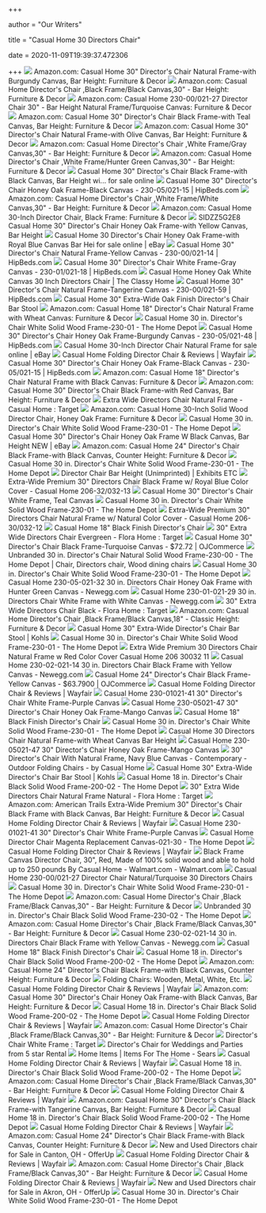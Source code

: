 +++
        
author = "Our Writers"
        
title = "Casual Home 30 Directors Chair"
        
date = 2020-11-09T19:39:37.472306
        
+++
[ ![](https://images-na.ssl-images-amazon.com/images/I/7175MRw1anL._AC_SL1500_.jpg)](https://images-na.ssl-images-amazon.com/images/I/7175MRw1anL._AC_SL1500_.jpg) Amazon.com: Casual Home 30" Director's Chair Natural Frame-with Burgundy  Canvas, Bar Height: Furniture & Decor
[ ![](https://images-na.ssl-images-amazon.com/images/I/71JF%2BKA6j3L._AC_SL1500_.jpg)](https://images-na.ssl-images-amazon.com/images/I/71JF%2BKA6j3L._AC_SL1500_.jpg) Amazon.com: Casual Home Director's Chair ,Black Frame/Black Canvas,30" -  Bar Height: Furniture & Decor
[ ![](https://images-na.ssl-images-amazon.com/images/I/71dikXwRu0L._AC_SX522_.jpg)](https://images-na.ssl-images-amazon.com/images/I/71dikXwRu0L._AC_SX522_.jpg) Amazon.com: Casual Home 230-00/021-27 Director Chair 30" - Bar Height  Natural Frame/Turquoise Canvas: Furniture & Decor
[ ![](https://images-na.ssl-images-amazon.com/images/I/715LfqvbHNL._AC_SL1500_.jpg)](https://images-na.ssl-images-amazon.com/images/I/715LfqvbHNL._AC_SL1500_.jpg) Amazon.com: Casual Home 30" Director's Chair Black Frame-with Teal Canvas,  Bar Height: Furniture & Decor
[ ![](https://images-na.ssl-images-amazon.com/images/I/71Cy249K8yL._AC_SX522_.jpg)](https://images-na.ssl-images-amazon.com/images/I/71Cy249K8yL._AC_SX522_.jpg) Amazon.com: Casual Home 30" Director's Chair Natural Frame-with Olive  Canvas, Bar Height: Furniture & Decor
[ ![](https://images-na.ssl-images-amazon.com/images/I/61p14HbHq8L._AC_SX522_.jpg)](https://images-na.ssl-images-amazon.com/images/I/61p14HbHq8L._AC_SX522_.jpg) Amazon.com: Casual Home Director's Chair ,White Frame/Gray Canvas,30" - Bar  Height: Furniture & Decor
[ ![](https://images-na.ssl-images-amazon.com/images/I/71pSYg0pUJL._AC_SX522_.jpg)](https://images-na.ssl-images-amazon.com/images/I/71pSYg0pUJL._AC_SX522_.jpg) Amazon.com: Casual Home Director's Chair ,White Frame/Hunter Green Canvas,30"  - Bar Height: Furniture & Decor
[ ![](https://i.ebayimg.com/images/g/2tMAAOSwEDBdkzSI/s-l1600.jpg)](https://i.ebayimg.com/images/g/2tMAAOSwEDBdkzSI/s-l1600.jpg) Casual Home 30" Director's Chair Black Frame-with Black Canvas, Bar Height  wi... for sale online
[ ![](https://cdn.shopify.com/s/files/1/1591/2957/products/714lwcre6hL._SL1500_1400x.jpg?v=1534709363)](https://cdn.shopify.com/s/files/1/1591/2957/products/714lwcre6hL._SL1500_1400x.jpg?v=1534709363) Casual Home 30" Director's Chair Honey Oak Frame-Black Canvas -  230-05/021-15 | HipBeds.com
[ ![](https://images-na.ssl-images-amazon.com/images/I/611W5pIxcYL._AC_SL1500_.jpg)](https://images-na.ssl-images-amazon.com/images/I/611W5pIxcYL._AC_SL1500_.jpg) Amazon.com: Casual Home Director's Chair ,White Frame/White Canvas,30" -  Bar Height: Furniture & Decor
[ ![](https://images-na.ssl-images-amazon.com/images/I/71hKht7ZDYL._AC_SL1500_.jpg)](https://images-na.ssl-images-amazon.com/images/I/71hKht7ZDYL._AC_SL1500_.jpg) Amazon.com: Casual Home 30-Inch Director Chair, Black Frame: Furniture &  Decor
[ ![](https://c.shld.net/rpx/i/s/pi/mp/10139565/prod_13023252929?src=http%3A%2F%2Fwww2.rialtodeals.com%2Frr1000%2F6%2Fx%2F6xb00zz5g2e8rr1000.jpg&d=a887ea99e212191ba2d365b530f8fb6d47425b94&?hei=64&wid=64&qlt=50)](https://c.shld.net/rpx/i/s/pi/mp/10139565/prod_13023252929?src=http%3A%2F%2Fwww2.rialtodeals.com%2Frr1000%2F6%2Fx%2F6xb00zz5g2e8rr1000.jpg&d=a887ea99e212191ba2d365b530f8fb6d47425b94&?hei=64&wid=64&qlt=50) SIDZZ5G2E8 Casual Home 30" Director's Chair Honey Oak Frame-with Yellow  Canvas, Bar Height
[ ![](https://i.ebayimg.com/images/g/510AAOSwS7BexyFz/s-l1600.jpg)](https://i.ebayimg.com/images/g/510AAOSwS7BexyFz/s-l1600.jpg) Casual Home 30 Director's Chair Honey Oak Frame-with Royal Blue Canvas Bar  Hei for sale online | eBay
[ ![](https://cdn.shopify.com/s/files/1/1591/2957/products/71NJ4NImbTL._SL1500_1400x.jpg?v=1546379112)](https://cdn.shopify.com/s/files/1/1591/2957/products/71NJ4NImbTL._SL1500_1400x.jpg?v=1546379112) Casual Home 30" Director's Chair Natural Frame-Yellow Canvas -  230-00/021-14 | HipBeds.com
[ ![](https://cdn.shopify.com/s/files/1/1591/2957/products/71TftEYECfL._SL1500_1400x.jpg?v=1534709374)](https://cdn.shopify.com/s/files/1/1591/2957/products/71TftEYECfL._SL1500_1400x.jpg?v=1534709374) Casual Home 30" Director's Chair White Frame-Gray Canvas - 230-01/021-18 |  HipBeds.com
[ ![](https://cdn.theclassyhome.com/600x600/CHOM-230-05_021-29_04.jpg)](https://cdn.theclassyhome.com/600x600/CHOM-230-05_021-29_04.jpg) Casual Home Honey Oak White Canvas 30 Inch Directors Chair | The Classy Home
[ ![](https://cdn.shopify.com/s/files/1/1591/2957/products/71pogCP_2B-hL._SL1500_1400x.jpg?v=1534709377)](https://cdn.shopify.com/s/files/1/1591/2957/products/71pogCP_2B-hL._SL1500_1400x.jpg?v=1534709377) Casual Home 30" Director's Chair Natural Frame-Tangerine Canvas -  230-00/021-59 | HipBeds.com
[ ![](https://media.kohlsimg.com/is/image/kohls/2781903_Royal_Blue?wid=600&hei=600&op_sharpen=1)](https://media.kohlsimg.com/is/image/kohls/2781903_Royal_Blue?wid=600&hei=600&op_sharpen=1) Casual Home 30" Extra-Wide Oak Finish Director's Chair Bar Stool
[ ![](https://images-na.ssl-images-amazon.com/images/I/71Qqm6VSl5L._AC_SL1500_.jpg)](https://images-na.ssl-images-amazon.com/images/I/71Qqm6VSl5L._AC_SL1500_.jpg) Amazon.com: Casual Home 18" Director's Chair Natural Frame with Wheat  Canvas: Furniture & Decor
[ ![](https://images.homedepot-static.com/productImages/136293ee-efcc-434b-8b33-834fa1502626/svn/white-casual-home-folding-chairs-230-01-64_1000.jpg)](https://images.homedepot-static.com/productImages/136293ee-efcc-434b-8b33-834fa1502626/svn/white-casual-home-folding-chairs-230-01-64_1000.jpg) Casual Home 30 in. Director's Chair White Solid Wood Frame-230-01 - The Home  Depot
[ ![](https://cdn.shopify.com/s/files/1/1591/2957/products/817bkIN3qZL._SL1500_1400x.jpg?v=1534709360)](https://cdn.shopify.com/s/files/1/1591/2957/products/817bkIN3qZL._SL1500_1400x.jpg?v=1534709360) Casual Home 30" Director's Chair Honey Oak Frame-Burgundy Canvas -  230-05/021-48 | HipBeds.com
[ ![](https://i.ebayimg.com/images/g/NFMAAOSwkiZcXaIS/s-l640.jpg)](https://i.ebayimg.com/images/g/NFMAAOSwkiZcXaIS/s-l640.jpg) Casual Home 30-Inch Director Chair Natural Frame for sale online | eBay
[ ![](https://secure.img1-fg.wfcdn.com/im/80666350/resize-h800-w800%5Ecompr-r85/3446/34469821/Folding+Director+Chair.jpg)](https://secure.img1-fg.wfcdn.com/im/80666350/resize-h800-w800%5Ecompr-r85/3446/34469821/Folding+Director+Chair.jpg) Casual Home Folding Director Chair & Reviews | Wayfair
[ ![](https://cdn.shopify.com/s/files/1/1591/2957/products/714lwcre6hL._SL1500_700x.jpg?v=1534709363)](https://cdn.shopify.com/s/files/1/1591/2957/products/714lwcre6hL._SL1500_700x.jpg?v=1534709363) Casual Home 30" Director's Chair Honey Oak Frame-Black Canvas -  230-05/021-15 | HipBeds.com
[ ![](https://images-na.ssl-images-amazon.com/images/I/71D84wZI4fL._AC_SL1500_.jpg)](https://images-na.ssl-images-amazon.com/images/I/71D84wZI4fL._AC_SL1500_.jpg) Amazon.com: Casual Home 18" Director's Chair Natural Frame with Black  Canvas: Furniture & Decor
[ ![](https://images-na.ssl-images-amazon.com/images/I/41lksssbkeL._AC_.jpg)](https://images-na.ssl-images-amazon.com/images/I/41lksssbkeL._AC_.jpg) Amazon.com: Casual Home 30" Director's Chair Black Frame-with Red Canvas,  Bar Height: Furniture & Decor
[ ![](https://target.scene7.com/is/image/Target/GUEST_59d26b46-b631-46da-ba7d-a2428ee9bc3a?wid=488&hei=488&fmt=pjpeg)](https://target.scene7.com/is/image/Target/GUEST_59d26b46-b631-46da-ba7d-a2428ee9bc3a?wid=488&hei=488&fmt=pjpeg) Extra Wide Directors Chair Natural Frame - Casual Home : Target
[ ![](https://images-na.ssl-images-amazon.com/images/I/810UB498nDL._AC_SY606_.jpg)](https://images-na.ssl-images-amazon.com/images/I/810UB498nDL._AC_SY606_.jpg) Amazon.com: Casual Home 30-Inch Solid Wood Director Chair, Honey Oak Frame:  Furniture & Decor
[ ![](https://images.homedepot-static.com/productImages/d1b6423f-aad8-4c82-8c53-83f2b007f5e8/svn/white-casual-home-folding-chairs-230-01-4f_600.jpg)](https://images.homedepot-static.com/productImages/d1b6423f-aad8-4c82-8c53-83f2b007f5e8/svn/white-casual-home-folding-chairs-230-01-4f_600.jpg) Casual Home 30 in. Director's Chair White Solid Wood Frame-230-01 - The Home  Depot
[ ![](https://i.ebayimg.com/images/g/FGYAAOSwR7JfKMzG/s-l300.jpg)](https://i.ebayimg.com/images/g/FGYAAOSwR7JfKMzG/s-l300.jpg) Casual Home 30" Director's Chair Honey Oak Frame W Black Canvas, Bar Height  NEW | eBay
[ ![](https://images-na.ssl-images-amazon.com/images/I/715ILlObADL._AC_SX522_.jpg)](https://images-na.ssl-images-amazon.com/images/I/715ILlObADL._AC_SX522_.jpg) Amazon.com: Casual Home 24" Director's Chair Black Frame-with Black Canvas,  Counter Height: Furniture & Decor
[ ![](https://images.homedepot-static.com/productImages/f63c2936-4293-4698-a6ff-e3bf8c817d31/svn/white-casual-home-folding-chairs-230-01-c3_600.jpg)](https://images.homedepot-static.com/productImages/f63c2936-4293-4698-a6ff-e3bf8c817d31/svn/white-casual-home-folding-chairs-230-01-c3_600.jpg) Casual Home 30 in. Director's Chair White Solid Wood Frame-230-01 - The Home  Depot
[ ![](https://www.exhibitsetc.com/wp-content/uploads/2016/07/Director-Chair-Bar-Height-Unimprinted.jpg)](https://www.exhibitsetc.com/wp-content/uploads/2016/07/Director-Chair-Bar-Height-Unimprinted.jpg) Director Chair Bar Height (Unimprinted) | Exhibits ETC
[ ![](https://www.totallyfurniture.com/pub/media/catalog/product/cache/3754b7b902350ba102a62a0129632678/h/t/httpssep.yimg.comaytotallyfurnitureextra-wide-premium-30-directors-chair-black-frame-w-royal-blue-color-cover-casual-home-206-32-032-13-5.gif)](https://www.totallyfurniture.com/pub/media/catalog/product/cache/3754b7b902350ba102a62a0129632678/h/t/httpssep.yimg.comaytotallyfurnitureextra-wide-premium-30-directors-chair-black-frame-w-royal-blue-color-cover-casual-home-206-32-032-13-5.gif) Extra-Wide Premium 30" Directors Chair Black Frame w/ Royal Blue Color  Cover - Casual Home 206-32/032-13
[ ![](https://c.shld.net/rpx/i/s/pi/mp/36562/prod_4792538826?src=https%3A%2F%2Fst.hzcdn.com%2Fsimgs%2F94d13293087825a4_9-3021%2Fhome-design.jpg&d=176d34a1b62d7a52fb099262fe09ac9d7ca07173&?hei=64&wid=64&qlt=50)](https://c.shld.net/rpx/i/s/pi/mp/36562/prod_4792538826?src=https%3A%2F%2Fst.hzcdn.com%2Fsimgs%2F94d13293087825a4_9-3021%2Fhome-design.jpg&d=176d34a1b62d7a52fb099262fe09ac9d7ca07173&?hei=64&wid=64&qlt=50) Casual Home 30" Director's Chair White Frame, Teal Canvas
[ ![](https://images.homedepot-static.com/productImages/2ecc2039-04be-4dc1-97d8-6356f08dcaa7/svn/white-casual-home-folding-chairs-230-01-e1_600.jpg)](https://images.homedepot-static.com/productImages/2ecc2039-04be-4dc1-97d8-6356f08dcaa7/svn/white-casual-home-folding-chairs-230-01-e1_600.jpg) Casual Home 30 in. Director's Chair White Solid Wood Frame-230-01 - The Home  Depot
[ ![](https://www.totallyfurniture.com/pub/media/catalog/product/cache/3754b7b902350ba102a62a0129632678/h/t/httpssep.yimg.comaytotallyfurnitureextra-wide-premium-30-directors-chair-natural-frame-w-natural-color-cover-casual-home-206-30-032-12-5.gif)](https://www.totallyfurniture.com/pub/media/catalog/product/cache/3754b7b902350ba102a62a0129632678/h/t/httpssep.yimg.comaytotallyfurnitureextra-wide-premium-30-directors-chair-natural-frame-w-natural-color-cover-casual-home-206-30-032-12-5.gif) Extra-Wide Premium 30" Directors Chair Natural Frame w/ Natural Color Cover  - Casual Home 206-30/032-12
[ ![](https://media.kohlsimg.com/is/image/kohls/2781088_Gray?wid=600&hei=600&op_sharpen=1)](https://media.kohlsimg.com/is/image/kohls/2781088_Gray?wid=600&hei=600&op_sharpen=1) Casual Home 18" Black Finish Director's Chair
[ ![](https://target.scene7.com/is/image/Target/GUEST_1b6062bc-23b4-49ce-b9fc-e665341b140d?wid=488&hei=488&fmt=pjpeg)](https://target.scene7.com/is/image/Target/GUEST_1b6062bc-23b4-49ce-b9fc-e665341b140d?wid=488&hei=488&fmt=pjpeg) 30" Extra Wide Directors Chair Evergreen - Flora Home : Target
[ ![](https://cloudfront.ojcommerce.com/img/prods/large/1411275_30_directors_chair_black_frame_turquo.Jpeg)](https://cloudfront.ojcommerce.com/img/prods/large/1411275_30_directors_chair_black_frame_turquo.Jpeg) Casual Home 30" Director's Chair Black Frame-Turquoise Canvas - $72.72 |  OJCommerce
[ ![](https://i.pinimg.com/originals/c3/81/6c/c3816c73d6fc073d2a217c6bb8591c60.jpg)](https://i.pinimg.com/originals/c3/81/6c/c3816c73d6fc073d2a217c6bb8591c60.jpg) Unbranded 30 in. Director's Chair Natural Solid Wood Frame-230-00 - The Home  Depot | Chair, Directors chair, Wood dining chairs
[ ![](https://images.homedepot-static.com/productImages/87b2992a-3d1a-4d21-b68b-de7c8ff626ee/svn/white-casual-home-folding-chairs-230-01-a0_600.jpg)](https://images.homedepot-static.com/productImages/87b2992a-3d1a-4d21-b68b-de7c8ff626ee/svn/white-casual-home-folding-chairs-230-01-a0_600.jpg) Casual Home 30 in. Director's Chair White Solid Wood Frame-230-01 - The Home  Depot
[ ![](https://c1.neweggimages.com/ProductImage/A00Y_1_20180701124504675.jpg)](https://c1.neweggimages.com/ProductImage/A00Y_1_20180701124504675.jpg) Casual Home 230-05-021-32 30 in. Directors Chair Honey Oak Frame with  Hunter Green Canvas - Newegg.com
[ ![](https://c1.neweggimages.com/ProductImage/A00Y_1_20180701694857027.jpg)](https://c1.neweggimages.com/ProductImage/A00Y_1_20180701694857027.jpg) Casual Home 230-01-021-29 30 in. Directors Chair White Frame with White  Canvas - Newegg.com
[ ![](https://target.scene7.com/is/image/Target/GUEST_649c7140-394a-4f60-bc02-a1275d312bcd?wid=488&hei=488&fmt=pjpeg)](https://target.scene7.com/is/image/Target/GUEST_649c7140-394a-4f60-bc02-a1275d312bcd?wid=488&hei=488&fmt=pjpeg) 30" Extra Wide Directors Chair Black - Flora Home : Target
[ ![](https://images-na.ssl-images-amazon.com/images/I/71uwlTJw9ML._AC_SL1500_.jpg)](https://images-na.ssl-images-amazon.com/images/I/71uwlTJw9ML._AC_SL1500_.jpg) Amazon.com: Casual Home Director's Chair ,Black Frame/Black Canvas,18" -  Classic Height: Furniture & Decor
[ ![](https://media.kohlsimg.com/is/image/kohls/2617642_Beige?wid=300&hei=300&op_sharpen=1)](https://media.kohlsimg.com/is/image/kohls/2617642_Beige?wid=300&hei=300&op_sharpen=1) Casual Home 30" Extra-Wide Director's Chair Bar Stool | Kohls
[ ![](https://images.homedepot-static.com/productImages/e3ec1b9c-3f64-42bb-b97e-38ba407cc8b5/svn/white-casual-home-folding-chairs-230-01-1d_600.jpg)](https://images.homedepot-static.com/productImages/e3ec1b9c-3f64-42bb-b97e-38ba407cc8b5/svn/white-casual-home-folding-chairs-230-01-1d_600.jpg) Casual Home 30 in. Director's Chair White Solid Wood Frame-230-01 - The Home  Depot
[ ![](https://www.totallyfurniture.com/pub/media/catalog/product/h/t/httpssep.yimg.comaytotallyfurnitureextra-wide-premium-30-directors-chair-natural-frame-w-red-color-cover-casual-home-206-30-032-11-5.gif)](https://www.totallyfurniture.com/pub/media/catalog/product/h/t/httpssep.yimg.comaytotallyfurnitureextra-wide-premium-30-directors-chair-natural-frame-w-red-color-cover-casual-home-206-30-032-11-5.gif) Extra Wide Premium 30 Directors Chair Natural Frame w Red Color Cover Casual  Home 206 30032 11
[ ![](https://c1.neweggimages.com/ProductImage/A00Y_1_201807011018293304.jpg)](https://c1.neweggimages.com/ProductImage/A00Y_1_201807011018293304.jpg) Casual Home 230-02-021-14 30 in. Directors Chair Black Frame with Yellow  Canvas - Newegg.com
[ ![](https://cloudfront.ojcommerce.com/img/prods/med/220_02_021_14_24_directors_chair_black_frame_.Jpeg)](https://cloudfront.ojcommerce.com/img/prods/med/220_02_021_14_24_directors_chair_black_frame_.Jpeg) Casual Home 24" Director's Chair Black Frame-Yellow Canvas - $63.7900 |  OJCommerce
[ ![](https://secure.img1-fg.wfcdn.com/im/28807804/resize-h800-w800%5Ecompr-r85/1147/114773280/Folding+Director+Chair.jpg)](https://secure.img1-fg.wfcdn.com/im/28807804/resize-h800-w800%5Ecompr-r85/1147/114773280/Folding+Director+Chair.jpg) Casual Home Folding Director Chair & Reviews | Wayfair
[ ![](https://c.shld.net/rpx/i/s/pi/mp/36562/prod_4349360026?src=http%3A%2F%2Fimage.virventures.com%2FYUSH%2F230-01%252B021-41_2.jpg&d=3b67464cf633d1e7d3eeb28d392116c9b4b436d2&?hei=64&wid=64&qlt=50)](https://c.shld.net/rpx/i/s/pi/mp/36562/prod_4349360026?src=http%3A%2F%2Fimage.virventures.com%2FYUSH%2F230-01%252B021-41_2.jpg&d=3b67464cf633d1e7d3eeb28d392116c9b4b436d2&?hei=64&wid=64&qlt=50) Casual Home 230-01021-41 30" Director's Chair White Frame-Purple Canvas
[ ![](https://c.shld.net/rpx/i/s/pi/mp/36562/prod_4349383426?src=http%3A%2F%2Fimage.virventures.com%2FYUSH%2F230-05%252B021-47_2.jpg&d=5b895210b1ac5e9638ba94d0a97925a9a353b629&?hei=64&wid=64&qlt=50)](https://c.shld.net/rpx/i/s/pi/mp/36562/prod_4349383426?src=http%3A%2F%2Fimage.virventures.com%2FYUSH%2F230-05%252B021-47_2.jpg&d=5b895210b1ac5e9638ba94d0a97925a9a353b629&?hei=64&wid=64&qlt=50) Casual Home 230-05021-47 30" Director's Chair Honey Oak Frame-Mango Canvas
[ ![](https://media.kohlsimg.com/is/image/kohls/3408382_Black?wid=300&hei=300&op_sharpen=1)](https://media.kohlsimg.com/is/image/kohls/3408382_Black?wid=300&hei=300&op_sharpen=1) Casual Home 18" Black Finish Director's Chair
[ ![](https://images.homedepot-static.com/productImages/4b3b1093-624c-4837-858b-14bb0774046f/svn/white-casual-home-folding-chairs-230-01-40_600.jpg)](https://images.homedepot-static.com/productImages/4b3b1093-624c-4837-858b-14bb0774046f/svn/white-casual-home-folding-chairs-230-01-40_600.jpg) Casual Home 30 in. Director's Chair White Solid Wood Frame-230-01 - The Home  Depot
[ ![](https://images-na.ssl-images-amazon.com/images/I/71mvHpy1UdL._AC_SX522_.jpg)](https://images-na.ssl-images-amazon.com/images/I/71mvHpy1UdL._AC_SX522_.jpg) Casual Home 30 Directors Chair Natural Frame-with Wheat Canvas Bar Height
[ ![](https://c.shld.net/rpx/i/s/pi/mp/36562/prod_4349383526?src=http%3A%2F%2Fimage.virventures.com%2FYUSH%2F230-05%252B021-47_3.jpg&d=c32a35c44e11ff9a8ae9029f3e76bc1a695b41ea&hei=333&wid=333&op_sharpen=1)](https://c.shld.net/rpx/i/s/pi/mp/36562/prod_4349383526?src=http%3A%2F%2Fimage.virventures.com%2FYUSH%2F230-05%252B021-47_3.jpg&d=c32a35c44e11ff9a8ae9029f3e76bc1a695b41ea&hei=333&wid=333&op_sharpen=1) Casual Home 230-05021-47 30" Director's Chair Honey Oak Frame-Mango Canvas
[ ![](https://st.hzcdn.com/simgs/0991f829087824b1_4-2892/home-design.jpg)](https://st.hzcdn.com/simgs/0991f829087824b1_4-2892/home-design.jpg) 30" Director's Chair With Natural Frame, Navy Blue Canvas - Contemporary -  Outdoor Folding Chairs - by Casual Home
[ ![](https://media.kohlsimg.com/is/image/kohls/2608354?wid=300&hei=300&op_sharpen=1)](https://media.kohlsimg.com/is/image/kohls/2608354?wid=300&hei=300&op_sharpen=1) Casual Home 30" Extra-Wide Director's Chair Bar Stool | Kohls
[ ![](https://images.homedepot-static.com/productImages/ca035e09-a557-4683-bd2a-f1f8516f292a/svn/black-casual-home-folding-chairs-200-02-64_600.jpg)](https://images.homedepot-static.com/productImages/ca035e09-a557-4683-bd2a-f1f8516f292a/svn/black-casual-home-folding-chairs-200-02-64_600.jpg) Casual Home 18 in. Director's Chair Black Solid Wood Frame-200-02 - The Home  Depot
[ ![](https://target.scene7.com/is/image/Target/GUEST_fb8986ae-62df-4985-8ea3-faf7a3c2a4f3?wid=488&hei=488&fmt=pjpeg)](https://target.scene7.com/is/image/Target/GUEST_fb8986ae-62df-4985-8ea3-faf7a3c2a4f3?wid=488&hei=488&fmt=pjpeg) 30" Extra Wide Directors Chair Natural Frame Natural - Flora Home : Target
[ ![](https://m.media-amazon.com/images/S/aplus-media/vc/f3605272-0289-45c7-84cb-235f502f0dae._CR1,0,300,400_PT0_SX300__.jpg)](https://m.media-amazon.com/images/S/aplus-media/vc/f3605272-0289-45c7-84cb-235f502f0dae._CR1,0,300,400_PT0_SX300__.jpg) Amazon.com: American Trails Extra-Wide Premium 30" Director's Chair Black  Frame with Black Canvas, Bar Height: Furniture & Decor
[ ![](https://secure.img1-fg.wfcdn.com/im/68858193/resize-h800-w800%5Ecompr-r85/3446/34469279/Folding+Director+Chair.jpg)](https://secure.img1-fg.wfcdn.com/im/68858193/resize-h800-w800%5Ecompr-r85/3446/34469279/Folding+Director+Chair.jpg) Casual Home Folding Director Chair & Reviews | Wayfair
[ ![](https://c.shld.net/rpx/i/s/pi/mp/36562/prod_4349360126?src=http%3A%2F%2Fimage.virventures.com%2FYUSH%2F230-01%252B021-41_3.jpg&d=58855cad1365da90d07f637edda4df3782f34fe6&hei=333&wid=333&op_sharpen=1)](https://c.shld.net/rpx/i/s/pi/mp/36562/prod_4349360126?src=http%3A%2F%2Fimage.virventures.com%2FYUSH%2F230-01%252B021-41_3.jpg&d=58855cad1365da90d07f637edda4df3782f34fe6&hei=333&wid=333&op_sharpen=1) Casual Home 230-01021-41 30" Director's Chair White Frame-Purple Canvas
[ ![](https://images.homedepot-static.com/productImages/17b995cc-a055-4e9b-8136-a4985cd61ce9/svn/magenta-casual-home-furniture-parts-021-30-1f_600.jpg)](https://images.homedepot-static.com/productImages/17b995cc-a055-4e9b-8136-a4985cd61ce9/svn/magenta-casual-home-furniture-parts-021-30-1f_600.jpg) Casual Home Director Chair Magenta Replacement Canvas-021-30 - The Home  Depot
[ ![](https://secure.img1-fg.wfcdn.com/im/50284429/resize-h250-w250%5Ecompr-r85/3446/34469013/default_name.jpg)](https://secure.img1-fg.wfcdn.com/im/50284429/resize-h250-w250%5Ecompr-r85/3446/34469013/default_name.jpg) Casual Home Folding Director Chair & Reviews | Wayfair
[ ![](https://i5.walmartimages.com/asr/d6cded4a-4bf4-4164-81d5-c818f4e677bc_1.8934810a7047e2e770652e518ced1ffb.jpeg?odnWidth=612&odnHeight=612&odnBg=ffffff)](https://i5.walmartimages.com/asr/d6cded4a-4bf4-4164-81d5-c818f4e677bc_1.8934810a7047e2e770652e518ced1ffb.jpeg?odnWidth=612&odnHeight=612&odnBg=ffffff) Black Frame Canvas Director Chair, 30", Red, Made of 100% solid wood and  able to hold up to 250 pounds By Casual Home - Walmart.com - Walmart.com
[ ![](https://images.stylight.net/image/upload/t_web_product_330x248bg/q_auto:eco,f_auto/ne7yfkv6cfauz6t1zdkr.jpg)](https://images.stylight.net/image/upload/t_web_product_330x248bg/q_auto:eco,f_auto/ne7yfkv6cfauz6t1zdkr.jpg) Casual Home 230-00/021-27 Director Chair Natural/Turquoise 30 Directors  Chairs
[ ![](https://images.homedepot-static.com/productImages/924ccbec-f926-423f-a020-67619cfd7d0f/svn/white-furniture-parts-021-29-64_1000.jpg)](https://images.homedepot-static.com/productImages/924ccbec-f926-423f-a020-67619cfd7d0f/svn/white-furniture-parts-021-29-64_1000.jpg) Casual Home 30 in. Director's Chair White Solid Wood Frame-230-01 - The Home  Depot
[ ![](https://m.media-amazon.com/images/S/aplus-media/vc/dad0e2a1-ede6-4ce4-af53-53deef6c139b._CR0,0,5500,1701_PT0_SX970__.png)](https://m.media-amazon.com/images/S/aplus-media/vc/dad0e2a1-ede6-4ce4-af53-53deef6c139b._CR0,0,5500,1701_PT0_SX970__.png) Amazon.com: Casual Home Director's Chair ,Black Frame/Black Canvas,30" -  Bar Height: Furniture & Decor
[ ![](https://images.homedepot-static.com/productImages/41f701f0-d53d-47de-bc46-9420299a1c67/svn/black-folding-chairs-230-02-e1_600.jpg)](https://images.homedepot-static.com/productImages/41f701f0-d53d-47de-bc46-9420299a1c67/svn/black-folding-chairs-230-02-e1_600.jpg) Unbranded 30 in. Director's Chair Black Solid Wood Frame-230-02 - The Home  Depot
[ ![](https://m.media-amazon.com/images/S/aplus-media/vc/1ff41502-424a-4d50-a6d7-bbd1990f37f8._CR623,0,1940,600_PT0_SX970__.jpg)](https://m.media-amazon.com/images/S/aplus-media/vc/1ff41502-424a-4d50-a6d7-bbd1990f37f8._CR623,0,1940,600_PT0_SX970__.jpg) Amazon.com: Casual Home Director's Chair ,Black Frame/Black Canvas,30" -  Bar Height: Furniture & Decor
[ ![](https://c1.neweggimages.com/ProductImageCompressAll300/A00Y_1_201807011934980706.jpg)](https://c1.neweggimages.com/ProductImageCompressAll300/A00Y_1_201807011934980706.jpg) Casual Home 230-02-021-14 30 in. Directors Chair Black Frame with Yellow  Canvas - Newegg.com
[ ![](https://media.kohlsimg.com/is/image/kohls/2781866_Navy?wid=300&hei=300&op_sharpen=1)](https://media.kohlsimg.com/is/image/kohls/2781866_Navy?wid=300&hei=300&op_sharpen=1) Casual Home 18" Black Finish Director's Chair
[ ![](https://images.homedepot-static.com/productImages/a79f648e-dd68-457a-b53e-e52fb04fab1b/svn/black-casual-home-folding-chairs-200-02-66_600.jpg)](https://images.homedepot-static.com/productImages/a79f648e-dd68-457a-b53e-e52fb04fab1b/svn/black-casual-home-folding-chairs-200-02-66_600.jpg) Casual Home 18 in. Director's Chair Black Solid Wood Frame-200-02 - The Home  Depot
[ ![](https://m.media-amazon.com/images/S/aplus-media/vc/c135b6e0-6097-444a-97b8-e562c1f93afc._CR0,0,2000,2000_PT0_SX220__.jpg)](https://m.media-amazon.com/images/S/aplus-media/vc/c135b6e0-6097-444a-97b8-e562c1f93afc._CR0,0,2000,2000_PT0_SX220__.jpg) Amazon.com: Casual Home 24" Director's Chair Black Frame-with Black Canvas,  Counter Height: Furniture & Decor
[ ![](https://images-na.ssl-images-amazon.com/images/I/41JcxqSl8eL.jpg)](https://images-na.ssl-images-amazon.com/images/I/41JcxqSl8eL.jpg) Folding Chairs: Wooden, Metal, White, Etc.
[ ![](https://secure.img1-fg.wfcdn.com/im/51308834/resize-h340-p1-w340%5Ecompr-r70/1177/117700982/Chason+Folding+Director+Chair.jpg)](https://secure.img1-fg.wfcdn.com/im/51308834/resize-h340-p1-w340%5Ecompr-r70/1177/117700982/Chason+Folding+Director+Chair.jpg) Casual Home Folding Director Chair & Reviews | Wayfair
[ ![](https://images-na.ssl-images-amazon.com/images/I/714TmSegOQL._AC_UL320_SR214,320_.jpg)](https://images-na.ssl-images-amazon.com/images/I/714TmSegOQL._AC_UL320_SR214,320_.jpg) Amazon.com: Casual Home 30" Director's Chair Honey Oak Frame-with Black  Canvas, Bar Height: Furniture & Decor
[ ![](https://images.homedepot-static.com/productImages/8b1124c0-b3fd-4edd-a87a-7d4962977d6d/svn/black-casual-home-folding-chairs-200-02-a0_600.jpg)](https://images.homedepot-static.com/productImages/8b1124c0-b3fd-4edd-a87a-7d4962977d6d/svn/black-casual-home-folding-chairs-200-02-a0_600.jpg) Casual Home 18 in. Director's Chair Black Solid Wood Frame-200-02 - The Home  Depot
[ ![](https://secure.img1-fg.wfcdn.com/im/48804482/resize-h340-p1-w340%5Ecompr-r70/7219/72193564/Fulloon+Folding+Director+Chair+%2528Set+of+2%2529.jpg)](https://secure.img1-fg.wfcdn.com/im/48804482/resize-h340-p1-w340%5Ecompr-r70/7219/72193564/Fulloon+Folding+Director+Chair+%2528Set+of+2%2529.jpg) Casual Home Folding Director Chair & Reviews | Wayfair
[ ![](https://m.media-amazon.com/images/S/aplus-media/vc/ca1ef326-74f7-4776-b97b-85907b6ff14c._CR0,0,150,300_PT0_SX150__.jpg)](https://m.media-amazon.com/images/S/aplus-media/vc/ca1ef326-74f7-4776-b97b-85907b6ff14c._CR0,0,150,300_PT0_SX150__.jpg) Amazon.com: Casual Home Director's Chair ,Black Frame/Black Canvas,30" -  Bar Height: Furniture & Decor
[ ![](https://target.scene7.com/is/image/Target/GUEST_4486c39b-a033-4dfb-abe3-d3873adfdd8d?wid=488&hei=488&fmt=pjpeg)](https://target.scene7.com/is/image/Target/GUEST_4486c39b-a033-4dfb-abe3-d3873adfdd8d?wid=488&hei=488&fmt=pjpeg) Director's Chair White Frame : Target
[ ![](https://5starrental.com/wp-content/uploads/2011/11/directors-chair-tall.jpg)](https://5starrental.com/wp-content/uploads/2011/11/directors-chair-tall.jpg) Director's Chair for Weddings and Parties from 5 star Rental
[ ![](https://c.shld.net/rpx/i/s/pi/mp/24335/prod_13524438829?src=http%3A%2F%2Fcdn.beyondstores.com%2Fimages%2FP%2FYu-Shan-Director-s-Chair-In-Black-Frame-with-Black-Canvas.jpg&d=5b284fea3173e527edbfd7718ba0d3c313a486c9&hei=245&wid=245&op_sharpen=1&qlt=85)](https://c.shld.net/rpx/i/s/pi/mp/24335/prod_13524438829?src=http%3A%2F%2Fcdn.beyondstores.com%2Fimages%2FP%2FYu-Shan-Director-s-Chair-In-Black-Frame-with-Black-Canvas.jpg&d=5b284fea3173e527edbfd7718ba0d3c313a486c9&hei=245&wid=245&op_sharpen=1&qlt=85) Home Items | Items For The Home - Sears
[ ![](https://secure.img1-fg.wfcdn.com/im/39614016/resize-h340-p1-w340%5Ecompr-r70/5770/57705869/Jolicia+Folding+Director+Chair+%2528Set+of+2%2529.jpg)](https://secure.img1-fg.wfcdn.com/im/39614016/resize-h340-p1-w340%5Ecompr-r70/5770/57705869/Jolicia+Folding+Director+Chair+%2528Set+of+2%2529.jpg) Casual Home Folding Director Chair & Reviews | Wayfair
[ ![](https://images.homedepot-static.com/productImages/058a0df5-e946-43d4-9d98-60066e189090/svn/black-casual-home-folding-chairs-200-02-1d_600.jpg)](https://images.homedepot-static.com/productImages/058a0df5-e946-43d4-9d98-60066e189090/svn/black-casual-home-folding-chairs-200-02-1d_600.jpg) Casual Home 18 in. Director's Chair Black Solid Wood Frame-200-02 - The Home  Depot
[ ![](https://images-na.ssl-images-amazon.com/images/I/71YybkQ91OL._AC_UL320_SR216,320_.jpg)](https://images-na.ssl-images-amazon.com/images/I/71YybkQ91OL._AC_UL320_SR216,320_.jpg) Amazon.com: Casual Home Director's Chair ,Black Frame/Black Canvas,30" -  Bar Height: Furniture & Decor
[ ![](https://secure.img1-fg.wfcdn.com/im/23027207/resize-h340-p1-w340%5Ecompr-r70/1088/108895524/Korte+Premium+Folding+Director+Chair.jpg)](https://secure.img1-fg.wfcdn.com/im/23027207/resize-h340-p1-w340%5Ecompr-r70/1088/108895524/Korte+Premium+Folding+Director+Chair.jpg) Casual Home Folding Director Chair & Reviews | Wayfair
[ ![](https://images-na.ssl-images-amazon.com/images/I/81tcw6VcUBL._AC_SL1500_.jpg)](https://images-na.ssl-images-amazon.com/images/I/81tcw6VcUBL._AC_SL1500_.jpg) Amazon.com: Casual Home 30" Director's Chair Black Frame-with Tangerine  Canvas, Bar Height: Furniture & Decor
[ ![](https://images.homedepot-static.com/productImages/37738bda-c4cb-4c3f-b1fa-946d104c2c4f/svn/lemon-casual-home-furniture-parts-021-14-64_400.jpg)](https://images.homedepot-static.com/productImages/37738bda-c4cb-4c3f-b1fa-946d104c2c4f/svn/lemon-casual-home-furniture-parts-021-14-64_400.jpg) Casual Home 18 in. Director's Chair Black Solid Wood Frame-200-02 - The Home  Depot
[ ![](https://secure.img1-fg.wfcdn.com/im/17000219/resize-h340-p1-w340%5Ecompr-r70/7775/77759678/Kourtney+Bamboo+Folding+Director+Chair.jpg)](https://secure.img1-fg.wfcdn.com/im/17000219/resize-h340-p1-w340%5Ecompr-r70/7775/77759678/Kourtney+Bamboo+Folding+Director+Chair.jpg) Casual Home Folding Director Chair & Reviews | Wayfair
[ ![](https://m.media-amazon.com/images/S/aplus-media/vc/1d936502-2178-4a5a-bbf1-7f3704243ce8._CR0,0,2000,2000_PT0_SX220__.jpg)](https://m.media-amazon.com/images/S/aplus-media/vc/1d936502-2178-4a5a-bbf1-7f3704243ce8._CR0,0,2000,2000_PT0_SX220__.jpg) Amazon.com: Casual Home 24" Director's Chair Black Frame-with Black Canvas,  Counter Height: Furniture & Decor
[ ![](https://images.offerup.com/5-sfj654xl_lsGxfxraiS7ofBTc=/300x633/fc44/fc4474919f574761bac932ecc98c0146.jpg)](https://images.offerup.com/5-sfj654xl_lsGxfxraiS7ofBTc=/300x633/fc44/fc4474919f574761bac932ecc98c0146.jpg) New and Used Directors chair for Sale in Canton, OH - OfferUp
[ ![](https://secure.img1-fg.wfcdn.com/im/68598811/resize-h340-p1-w340%5Ecompr-r70/7750/77509538/Iliana+Folding+Director+Chair.jpg)](https://secure.img1-fg.wfcdn.com/im/68598811/resize-h340-p1-w340%5Ecompr-r70/7750/77509538/Iliana+Folding+Director+Chair.jpg) Casual Home Folding Director Chair & Reviews | Wayfair
[ ![](https://m.media-amazon.com/images/S/aplus-media/vc/615b4b11-cd9c-43c7-b1bf-59283402693b._CR0,0,2000,2000_PT0_SX220__.jpg)](https://m.media-amazon.com/images/S/aplus-media/vc/615b4b11-cd9c-43c7-b1bf-59283402693b._CR0,0,2000,2000_PT0_SX220__.jpg) Amazon.com: Casual Home Director's Chair ,Black Frame/Black Canvas,30" -  Bar Height: Furniture & Decor
[ ![](https://secure.img1-fg.wfcdn.com/im/30302437/resize-h340-p1-w340%5Ecompr-r70/6086/60863535/Craighead+Folding+Director+Chair.jpg)](https://secure.img1-fg.wfcdn.com/im/30302437/resize-h340-p1-w340%5Ecompr-r70/6086/60863535/Craighead+Folding+Director+Chair.jpg) Casual Home Folding Director Chair & Reviews | Wayfair
[ ![](https://images.offerup.com/vx7BaXZUpAvakxmFoHg2RluKaOU=/300x297/5015/50152fb8b4694c9eb733563fb53dfec7.jpg)](https://images.offerup.com/vx7BaXZUpAvakxmFoHg2RluKaOU=/300x297/5015/50152fb8b4694c9eb733563fb53dfec7.jpg) New and Used Directors chair for Sale in Akron, OH - OfferUp
[ ![](https://images.homedepot-static.com/productImages/09e0323e-e302-442d-a633-c25334f78725/svn/bamboo-mgp-folding-chairs-bdc-42w-64_600.jpg)](https://images.homedepot-static.com/productImages/09e0323e-e302-442d-a633-c25334f78725/svn/bamboo-mgp-folding-chairs-bdc-42w-64_600.jpg) Casual Home 30 in. Director's Chair White Solid Wood Frame-230-01 - The Home  Depot
